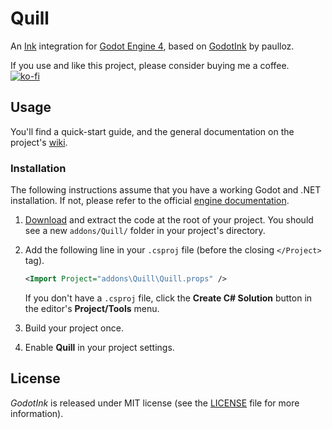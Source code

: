 # Quill

An [Ink](https://github.com/inkle/ink) integration for [Godot Engine 4](https://github.com/godotengine/godot), based on [GodotInk](https://github.com/paulloz/godot-ink) by paulloz.  

If you use and like this project, please consider buying me a coffee.  
[![ko-fi](https://img.shields.io/badge/support_me_on_ko--fi-ff5e5b?style=for-the-badge&logo=kofi&logoColor=f5f5f5)](https://ko-fi.com/E1E53SKZF)

## Usage

You'll find a quick-start guide, and the general documentation on the project's
[wiki](./docs).

### Installation

The following instructions assume that you have a working Godot and .NET installation. If not, please refer to the
official [engine documentation](https://docs.godotengine.org/).

1. [Download](https://github.com/TheDeathlyCow/quill/releases/latest) and extract the code at the root of your project.
   You should see a new `addons/Quill/` folder in your project's directory.

2. Add the following line in your `.csproj` file (before the closing `</Project>` tag).
   ```xml
   <Import Project="addons\Quill\Quill.props" />
   ```
   If you don't have a `.csproj` file, click the **Create C# Solution** button in the editor's
   **Project/Tools** menu.

3. Build your project once.

4. Enable **Quill** in your project settings.

## License

*GodotInk* is released under MIT license (see the [LICENSE](./LICENSE) file for more information).
